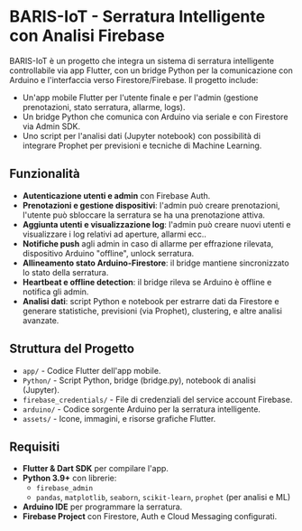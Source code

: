 # BARIS-IoT - Serratura Intelligente con Analisi Firebase

BARIS-IoT è un progetto che integra un sistema di serratura intelligente controllabile via app Flutter, con un bridge Python per la comunicazione con Arduino e l'interfaccia verso Firestore/Firebase. Il progetto include:
- Un'app mobile Flutter per l'utente finale e per l'admin (gestione prenotazioni, stato serratura, allarme, logs).
- Un bridge Python che comunica con Arduino via seriale e con Firestore via Admin SDK.
- Uno script per l'analisi dati (Jupyter notebook) con possibilità di integrare Prophet per previsioni e tecniche di Machine Learning.

## Funzionalità
- **Autenticazione utenti e admin** con Firebase Auth.
- **Prenotazioni e gestione dispositivi**: l'admin può creare prenotazioni, l'utente può sbloccare la serratura se ha una prenotazione attiva.
- **Aggiunta utenti e visualizzazione log**: l'admin può creare nuovi utenti e visualizzare i log relativi ad aperture, allarmi ecc..
- **Notifiche push** agli admin in caso di allarme per effrazione rilevata, dispositivo Arduino "offline", unlock serratura.
- **Allineamento stato Arduino-Firestore**: il bridge mantiene sincronizzato lo stato della serratura.
- **Heartbeat e offline detection**: il bridge rileva se Arduino è offline e notifica gli admin.
- **Analisi dati**: script Python e notebook per estrarre dati da Firestore e generare statistiche, previsioni (via Prophet), clustering, e altre analisi avanzate.

## Struttura del Progetto
- `app/` - Codice Flutter dell'app mobile.
- `Python/` - Script Python, bridge (bridge.py), notebook di analisi (Jupyter).
- `firebase_credentials/` - File di credenziali del service account Firebase.
- `arduino/` - Codice sorgente Arduino per la serratura intelligente.
- `assets/` - Icone, immagini, e risorse grafiche Flutter.

## Requisiti
- **Flutter & Dart SDK** per compilare l'app.
- **Python 3.9+** con librerie:  
  - `firebase_admin`
  - `pandas`, `matplotlib`, `seaborn`, `scikit-learn`, `prophet` (per analisi e ML)
- **Arduino IDE** per programmare la serratura.
- **Firebase Project** con Firestore, Auth e Cloud Messaging configurati.